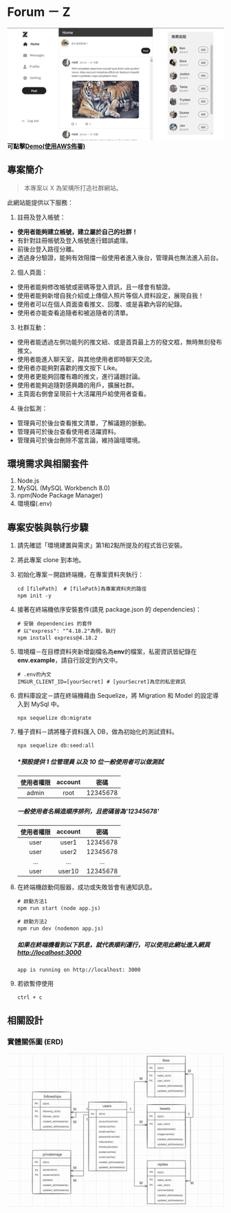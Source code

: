 # Forum － Z
![image](public/images/homepage.png)
**可點擊[Demo(使用AWS佈署)](http://z-dev.ap-northeast-1.elasticbeanstalk.com/signin)**

## 專案簡介
> 本專案以 X 為架構所打造社群網站。

此網站能提供以下服務：
1. 註冊及登入帳號：
  - **使用者能夠建立帳號，建立屬於自己的社群！**
  - 有針對註冊帳號及登入帳號進行錯誤處理。
  - 前後台登入路徑分離。
  - 透過身分驗證，能夠有效阻擋一般使用者進入後台，管理員也無法進入前台。
2. 個人頁面：
  - 使用者能夠修改帳號或密碼等登入資訊，且一樣會有驗證。
  - 使用者能夠新增自我介紹或上傳個人照片等個人資料設定，展現自我！
  - 使用者可以在個人頁面查看推文、回覆、或是喜歡內容的紀錄。
  - 使用者亦能查看追隨者和被追隨者的清單。
3. 社群互動：
  - 使用者能透過左側功能列的推文紐、或是首頁最上方的發文框，無時無刻發布推文。
  - 使用者能進入聊天室，與其他使用者即時聊天交流。
  - 使用者亦能夠對喜歡的推文按下 Like。
  - 使用者更能夠回覆有趣的推文，進行議題討論。
  - 使用者能夠追隨對感興趣的用戶，擴展社群。
  - 主頁面右側會呈現前十大活躍用戶給使用者查看。
4. 後台監測：
  - 管理員可於後台查看推文清單，了解議題的脈動。
  - 管理員可於後台查看使用者活躍資料。
  - 管理員可於後台刪除不當言論，維持論壇環境。

## 環境需求與相關套件
1. Node.js
2. MySQL (MySQL Workbench 8.0)
3. npm(Node Package Manager)
4. 環境檔(.env)

## 專案安裝與執行步驟
1. 請先確認「環境建置與需求」第1和2點所提及的程式皆已安裝。
2. 將此專案 clone 到本地。
3. 初始化專案－開啟終端機，在專案資料夾執行：
    ```
    cd [filePath]  # [filePath]為專案資料夾的路徑
    npm init -y
    ```
4. 接著在終端機依序安裝套件(請見 package.json 的 dependencies)：
    ```
    # 安裝 dependencies 的套件
    # 以"express": "^4.18.2"為例，執行
    npm install express@4.18.2
    ```
5. 環境檔－在目標資料夾新增副檔名為**env**的檔案，私密資訊皆紀錄在**env.example**，請自行設定到內文中。
    ```
    # .env的內文
    IMGUR_CLIENT_ID=[yourSecret] # [yourSecret]為您的私密資訊
    ```
6. 資料庫設定－請在終端機藉由 Sequelize，將 Migration 和 Model 的設定導入到 MySql 中。
    ```
    npx sequelize db:migrate
    ```
7. 種子資料－請將種子資料匯入 DB，做為初始化的測試資料。
    ```
    npx sequelize db:seed:all
    ```
    ##### *預設提供 1 位管理員 以及 10 位一般使用者可以做測試
    | 使用者權限 | account | 密碼 |
    | :---: | :---: | :---: |
    | admin | root | 12345678 |

    ##### 一般使用者名稱造順序排列，且密碼皆為'12345678'
    | 使用者權限 | account | 密碼 |
    | :---: | :---: | :---: |
    | user | user1 | 12345678 |
    | user | user2 | 12345678 |
    | ... | ... | ... |
    | user | user10 | 12345678 |

8. 在終端機啟動伺服器，成功或失敗皆會有通知訊息。
    ```
    # 啟動方法1
    npm run start (node app.js)
    ```
    ```
    # 啟動方法2
    npm run dev (nodemon app.js)
    ```
    ##### 如果在終端機看到以下訊息，就代表順利運行，可以使用此網址進入網頁[http://localhost:3000](http://localhost:3000)
    ```
    app is running on http://localhost: 3000
    ```
9. 若欲暫停使用
    ```
    ctrl + c
    ```

## 相關設計
### 實體關係圖 (ERD)
![image](public/images/ERD_z.png)